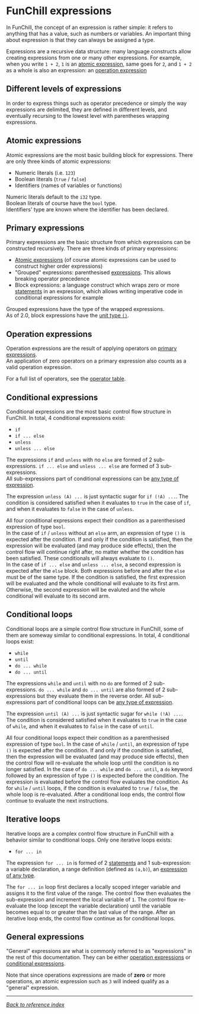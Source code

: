 # FunChill expressions

In FunChill, the concept of an expression is rather simple: it refers to anything that has a value, such as numbers or variables. An important thing about expression is that they can always be assigned a type.

Expressions are a recursive data structure: many language constructs allow creating expressions from one or many other expressions. For example, when you write `1 + 2`, `1` is an [atomic expression](#atomic-expressions), same goes for `2`, and `1 + 2` as a whole is also an expression: an [operation expression](#operation-expressions)

## Different levels of expressions

In order to express things such as operator precedence or simply the way expressions are delimited, they are defined in different levels, and eventually recursing to the lowest level with parentheses wrapping expressions.

## Atomic expressions

Atomic expressions are the most basic building block for expressions. There are only three kinds of atomic expressions:

- Numeric literals (i.e. `123`)
- Boolean literals (`true` / `false`)
- Identifiers (names of variables or functions)

Numeric literals default to the `i32` type.  
Boolean literals of course have the `bool` type.  
Identifiers' type are known where the identifier has been declared.

## Primary expressions

Primary expressions are the basic structure from which expressions can be constructed recursively. There are three kinds of primary expressions:

- [Atomic expressions](#atomic-expressions) (of course atomic expressions can be used to construct higher order expressions)
- "Grouped" expressions: parenthesised [expressions](#general-expressions). This allows breaking operator precedence
- Block expressions: a language construct which wraps zero or more [statements](./statements.md) in an expression, which allows writing imperative code in conditional expressions for example

Grouped expressions have the type of the wrapped expressions.  
As of 2.0, block expressions have the [unit type `()`](./types.md#unit-type).

## Operation expressions

Operation expressions are the result of applying operators on [primary expressions](#primary-expressions).  
An application of zero operators on a primary expression also counts as a valid operation expression.

For a full list of operators, see the [operator table](./operator_table.md).

## Conditional expressions

Conditional expressions are the most basic control flow structure in FunChill. In total, 4 conditional expressions exist:

- `if`
- `if ... else`
- `unless`
- `unless ... else`

The expressions `if` and `unless` with no `else` are formed of 2 sub-expressions. `if ... else` and `unless ... else` are formed of 3 sub-expressions.  
All sub-expressions part of conditional expressions can be [any type of expression](#general-expressions).

The expression `unless (A) ...` is just syntactic sugar for `if (!A) ...`. The condition is considered satisfied when it evaluates to `true` in the case of `if`, and when it evaluates to `false` in the case of `unless`.

All four conditional expressions expect their condition as a parenthesised expression of type 
`bool`.  
In the case of `if` / `unless` without an `else` arm, an expression of type `()` is expected after the condition. If and only if the condition is satisfied, then the expression will be evaluated (and may produce side effects), then the control flow will continue right after, no matter whether the condition has been satisfied. These conditionals will always evaluate to `()`.  
In the case of `if ... else` and `unless ... else`, a second expression is expected after the `else` block. Both expressions before and after the `else` must be of the same type. If the condition is satisfied, the first expression will be evaluated and the whole conditional will evaluate to its first arm. Otherwise, the second expression will be evaluted and the whole conditional will evaluate to its second arm.

## Conditional loops

Conditional loops are a simple control flow structure in FunChill, some of them are someway similar to conditional expressions. In total, 4 conditional loops exist:

- `while`
- `until`
- `do ... while`
- `do ... until`

The expressions `while` and `until` with no `do` are formed of 2 sub-expressions. `do ... while` and `do ... until` are also formed of 2 sub-expressions but they evaluate them in the reverse order.
All sub-expressions part of conditional loops can be [any type of expression](#general-expressions).

The expression `until (A) ...` is just syntactic sugar for `while (!A) ...`. The condition is considered satisfied when it evaluates to `true` in the case of `while`, and when it evaluates to `false` in the case of `until`.

All four conditional loops expect their condition as a parenthesised expression of type `bool`.
In the case of `while` / `until`, an expression of type `()` is expected after the condition. If and only if the condition is satisfied, then the expression will be evaluated (and may produce side effects), then the control flow will re-evaluate the whole loop until the condition is no longer satisfied.
In the case of `do ... while` and `do ... until`, a `do` keyword followed by an expression of type `()` is expected before the condition. The expression is evaluated before the control flow evaluates the condition. As for `while` / `until` loops, if the condition is evaluated to `true` / `false`, the whole loop is re-evaluated.
After a conditional loop ends, the control flow continue to evaluate the next instructions.

## Iterative loops

Iterative loops are a complex control flow structure in FunChill with a behavior similar to conditional loops. Only one iterative loops exists:

- `for ... in`

The expression `for ... in` is formed of 2 [statements](./statements.md#list-of-statements) and 1 sub-expression: a variable declaration, a range definition (defined as `(a,b)`), an [expression of any type](#general-expressions).

The `for ... in` loop first declares a locally scoped integer variable and assigns it to the first value of the range. The control flow then evaluates the sub-expression and increment the local variable of `1`. The control flow re-evaluate the loop (except the variable declaration) until the variable becomes equal to or greater than the last value of the range.
After an iterative loop ends, the control flow continue as for conditional loops.

## General expressions

"General" expressions are what is commonly referred to as "expressions" in the rest of this documentation. They can be either [operation expressions](#operation-expressions) or [conditional expressions](#conditional-expressions).

Note that since operations expressions are made of **zero** or more operations, an atomic expression such as `3` will indeed qualify as a "general" expression.

---

*[Back to reference index](./index.md)*
